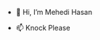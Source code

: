 - 👋 Hi, I’m Mehedi Hasan

- 📫 Knock Please


<!---
MHShaikat2/MHShaikat2 is a ✨ special ✨ repository because its `README.md` (this file) appears on your GitHub profile.
You can click the Preview link to take a look at your changes.
--->
